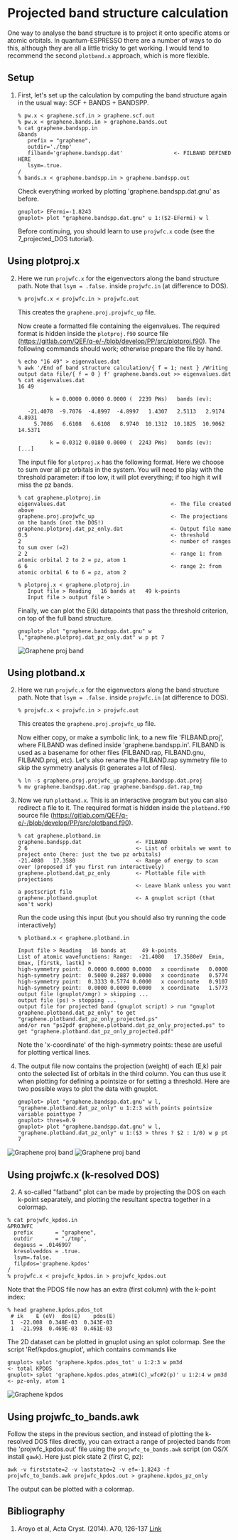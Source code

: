 # Projected band structure calculation
One way to analyse the band structure is to project it onto specific atoms or atomic orbitals. In quantum-ESPRESSO there are a number of ways to do this, although they are all a little tricky to get working. I would tend to recommend the second `plotband.x` approach, which is more flexible.

## Setup

  1. First, let's set up the calculation by computing the band structure again in the usual way: SCF + BANDS + BANDSPP.
      ```
      % pw.x < graphene.scf.in > graphene.scf.out
      % pw.x < graphene.bands.in > graphene.bands.out
      % cat graphene.bandspp.in    
      &bands
         prefix = "graphene",
         outdir='./tmp'
         filband='graphene.bandspp.dat'                <- FILBAND DEFINED HERE
         lsym=.true.
      /
      % bands.x < graphene.bandspp.in > graphene.bandspp.out
      ```
      Check everything worked by plotting 'graphene.bandspp.dat.gnu' as before.
      ```
      gnuplot> EFermi=-1.8243
      gnuplot> plot "graphene.bandspp.dat.gnu" u 1:($2-EFermi) w l
      ```

      Before continuing, you should learn to use `projwfc.x` code (see the 7_projected_DOS tutorial).

## Using plotproj.x     
  2. Here we run `projwfc.x` for the eigenvectors along the band structure path.
     Note that `lsym = .false.` inside `projwfc.in` (at difference to DOS).

     ```
     % projwfc.x < projwfc.in > projwfc.out
     ```
     This creates the `graphene.proj.projwfc_up` file.

     Now create a formatted file containing the eigenvalues. The required format is hidden inside the `plotproj.f90` source file (https://gitlab.com/QEF/q-e/-/blob/develop/PP/src/plotproj.f90). The following commands should work; otherwise prepare the file by hand.

     ```
     % echo "16 49" > eigenvalues.dat       
     % awk '/End of band structure calculation/{ f = 1; next } /Writing output data file/{ f = 0 } f' graphene.bands.out >> eigenvalues.dat
     % cat eigenvalues.dat
     16 49

               k = 0.0000 0.0000 0.0000 (  2239 PWs)   bands (ev):

        -21.4078  -9.7076  -4.8997  -4.8997   1.4307   2.5113   2.9174   4.8931
          5.7086   6.6108   6.6108   8.9740  10.1312  10.1825  10.9062  14.5371

               k = 0.0312 0.0180 0.0000 (  2243 PWs)   bands (ev):
     [...]
     ```
     The input file for `plotproj.x` has the following format. Here we choose to sum over all pz orbitals in the system. 
     You will need to play with the threshold parameter: if too low, it will plot everything; if too high it will miss the pz bands.
     ```
     % cat graphene.plotproj.in
     eigenvalues.dat                                 <- The file created above
     graphene.proj.projwfc_up                        <- The projections on the bands (not the DOS!)
     graphene.plotproj.dat_pz_only.dat               <- Output file name
     0.5                                             <- threshold
     2                                               <- number of ranges to sum over (=2)
     2 2                                             <- range 1: from atomic orbital 2 to 2 = pz, atom 1
     6 6                                             <- range 2: from atomic orbital 6 to 6 = pz, atom 2

     % plotproj.x < graphene.plotproj.in 
        Input file > Reading   16 bands at   49 k-points
        Input file > output file > 
     ```
     Finally, we can plot the E(k) datapoints that pass the threshold criterion, on top of the full band structure.

     ```
     gnuplot> plot "graphene.bandspp.dat.gnu" w l,"graphene.plotproj.dat_pz_only.dat" w p pt 7
     ```
     ![Graphene proj band](Ref/graphene_plotproj_thres.png?raw=true "graphene proj band")
     
 ## Using plotband.x

2.   Here we run `projwfc.x` for the eigenvectors along the band structure path.
     Note that `lsym = .false.` inside `projwfc.in` (at difference to DOS).
     ```
     % projwfc.x < projwfc.in > projwfc.out
     ```
     This creates the `graphene.proj.projwfc_up` file. 

     Now either copy, or make a symbolic link, to a new file 'FILBAND.proj', where FILBAND was defined inside 'graphene.bandspp.in'. 
     FILBAND is used as a basename for other files (FILBAND.rap, FILBAND.gnu, FILBAND.proj, etc). 
     Let's also rename the FILBAND.rap symmetry file to skip the symmetry analysis (it generates a lot of files).
     ```
     % ln -s graphene.proj.projwfc_up graphene.bandspp.dat.proj
     % mv graphene.bandspp.dat.rap graphene.bandspp.dat.rap_tmp
     ```

3.   Now we run `plotband.x`. This is an interactive program but you can also redirect a file to it. The required format is hidden inside the `plotband.f90` source file (https://gitlab.com/QEF/q-e/-/blob/develop/PP/src/plotband.f90).
     ```
     % cat graphene.plotband.in 
     graphene.bandspp.dat                 <- FILBAND
     2 6                                  <- List of orbitals we want to project onto (here: just the two pz orbitals)
     -21.4080   17.3580                   <- Range of energy to scan over (proposed if you first run interactively)
     graphene.plotband.dat_pz_only        <- Plottable file with projections
                                          <- Leave blank unless you want a postscript file
     graphene.plotband.gnuplot            <- A gnuplot script (that won't work)
     ```
     Run the code using this input (but you should also try running the code interactively)
     ```
     % plotband.x < graphene.plotband.in

     Input file > Reading   16 bands at     49 k-points
     List of atomic wavefunctions: Range:  -21.4080   17.3580eV  Emin, Emax, [firstk, lastk] > 
     high-symmetry point:  0.0000 0.0000 0.0000   x coordinate   0.0000
     high-symmetry point:  0.5000 0.2887 0.0000   x coordinate   0.5774
     high-symmetry point:  0.3333 0.5774 0.0000   x coordinate   0.9107
     high-symmetry point:  0.0000 0.0000 0.0000   x coordinate   1.5773
     output file (gnuplot/xmgr) > skipping ...
     output file (ps) > stopping ...
     output file for projected band (gnuplot script) > run "gnuplot graphene.plotband.dat_pz_only" to get "graphene.plotband.dat_pz_only_projected.ps"
     and/or run "ps2pdf graphene.plotband.dat_pz_only_projected.ps" to get "graphene.plotband.dat_pz_only_projected.pdf"
     ```
     Note the 'x-coordinate' of the high-symmetry points: these are useful for plotting vertical lines.     

4.   The output file now contains the projection (weight) of each (E,k) pair onto the selected list of orbitals in the third column. You can thus use it when plotting for defining a pointsize or for setting a threshold. Here are two possible ways to plot the data with gnuplot.
     ```
     gnuplot> plot "graphene.bandspp.dat.gnu" w l, "graphene.plotband.dat_pz_only" u 1:2:3 with points pointsize variable pointtype 7
     gnuplot> thres=0.9
     gnuplot> plot "graphene.bandspp.dat.gnu" w l, "graphene.plotband.dat_pz_only" u 1:($3 > thres ? $2 : 1/0) w p pt 7
     ```

![Graphene proj band](Ref/graphene_plotband_size.png?raw=true "graphene proj band")
![Graphene proj band](Ref/graphene_plotband_thres.png?raw=true "graphene proj band")

 ## Using projwfc.x (k-resolved DOS)
2.  A so-called "fatband" plot can be made by projecting the DOS on each k-point separately, and plotting the resultant spectra together in a colormap.
 
   ```
   % cat projwfc_kpdos.in
   &PROJWFC
     prefix       = "graphene",
     outdir       = "./tmp",
     degauss = .0146997
     kresolveddos = .true.
     lsym=.false.
     filpdos='graphene.kpdos'
   /
   % projwfc.x < projwfc_kpdos.in > projwfc_kpdos.out
   ```
   Note that the PDOS file now has an extra (first column) with the k-point index:

   ```
   % head graphene.kpdos.pdos_tot
    # ik    E (eV)  dos(E)    pdos(E)
    1  -22.008  0.348E-03  0.343E-03
    1  -21.998  0.469E-03  0.461E-03
   ```
   The 2D dataset can be plotted in gnuplot using an splot colormap. See the script 'Ref/kpdos.gnuplot', which contains commands like
   ```
   gnuplot> splot 'graphene.kpdos.pdos_tot' u 1:2:3 w pm3d                      <- total KPDOS
   gnuplot> splot 'graphene.kpdos.pdos_atm#1(C)_wfc#2(p)' u 1:2:4 w pm3d        <- pz-only, atom 1
   ```

   ![Graphene kpdos](Ref/graphene.kpdos.png?raw=true "graphene kpdos")


## Using projwfc_to_bands.awk 
   Follow the steps in the previous section, and instead of plotting the k-resolved DOS files directly, you can extract a range of projected bands from the 'projwfc_kpdos.out' file using the `projwfc_to_bands.awk` script (on OS/X install `gawk`). Here just pick state 2 (first C, pz):
   ```
   awk -v firststate=2 -v laststate=2 -v ef=-1.8243 -f projwfc_to_bands.awk projwfc_kpdos.out > graphene.kpdos_pz_only
   ```
   The output can be plotted with a colormap.

 
  
## Bibliography
1.  Aroyo et al, Acta Cryst. (2014). A70, 126-137 [Link](https://doi.org/10.1107/S205327331303091X)
